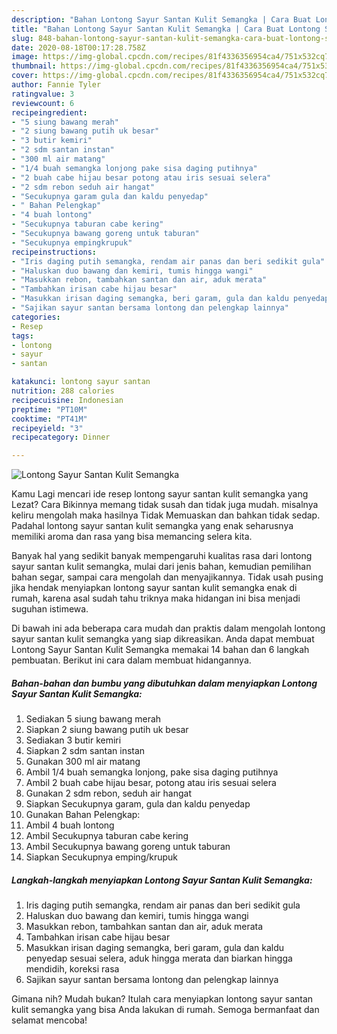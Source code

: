 ```yaml
---
description: "Bahan Lontong Sayur Santan Kulit Semangka | Cara Buat Lontong Sayur Santan Kulit Semangka Yang Lezat"
title: "Bahan Lontong Sayur Santan Kulit Semangka | Cara Buat Lontong Sayur Santan Kulit Semangka Yang Lezat"
slug: 848-bahan-lontong-sayur-santan-kulit-semangka-cara-buat-lontong-sayur-santan-kulit-semangka-yang-lezat
date: 2020-08-18T00:17:28.758Z
image: https://img-global.cpcdn.com/recipes/81f4336356954ca4/751x532cq70/lontong-sayur-santan-kulit-semangka-foto-resep-utama.jpg
thumbnail: https://img-global.cpcdn.com/recipes/81f4336356954ca4/751x532cq70/lontong-sayur-santan-kulit-semangka-foto-resep-utama.jpg
cover: https://img-global.cpcdn.com/recipes/81f4336356954ca4/751x532cq70/lontong-sayur-santan-kulit-semangka-foto-resep-utama.jpg
author: Fannie Tyler
ratingvalue: 3
reviewcount: 6
recipeingredient:
- "5 siung bawang merah"
- "2 siung bawang putih uk besar"
- "3 butir kemiri"
- "2 sdm santan instan"
- "300 ml air matang"
- "1/4 buah semangka lonjong pake sisa daging putihnya"
- "2 buah cabe hijau besar potong atau iris sesuai selera"
- "2 sdm rebon seduh air hangat"
- "Secukupnya garam gula dan kaldu penyedap"
- " Bahan Pelengkap"
- "4 buah lontong"
- "Secukupnya taburan cabe kering"
- "Secukupnya bawang goreng untuk taburan"
- "Secukupnya empingkrupuk"
recipeinstructions:
- "Iris daging putih semangka, rendam air panas dan beri sedikit gula"
- "Haluskan duo bawang dan kemiri, tumis hingga wangi"
- "Masukkan rebon, tambahkan santan dan air, aduk merata"
- "Tambahkan irisan cabe hijau besar"
- "Masukkan irisan daging semangka, beri garam, gula dan kaldu penyedap sesuai selera, aduk hingga merata dan biarkan hingga mendidih, koreksi rasa"
- "Sajikan sayur santan bersama lontong dan pelengkap lainnya"
categories:
- Resep
tags:
- lontong
- sayur
- santan

katakunci: lontong sayur santan 
nutrition: 288 calories
recipecuisine: Indonesian
preptime: "PT10M"
cooktime: "PT41M"
recipeyield: "3"
recipecategory: Dinner

---
```



![Lontong Sayur Santan Kulit Semangka](https://img-global.cpcdn.com/recipes/81f4336356954ca4/751x532cq70/lontong-sayur-santan-kulit-semangka-foto-resep-utama.jpg)

Kamu Lagi mencari ide resep lontong sayur santan kulit semangka yang Lezat? Cara Bikinnya memang tidak susah dan tidak juga mudah. misalnya keliru mengolah maka hasilnya Tidak Memuaskan dan bahkan tidak sedap. Padahal lontong sayur santan kulit semangka yang enak seharusnya memiliki aroma dan rasa yang bisa memancing selera kita.

Banyak hal yang sedikit banyak mempengaruhi kualitas rasa dari lontong sayur santan kulit semangka, mulai dari jenis bahan, kemudian pemilihan bahan segar, sampai cara mengolah dan menyajikannya. Tidak usah pusing jika hendak menyiapkan lontong sayur santan kulit semangka enak di rumah, karena asal sudah tahu triknya maka hidangan ini bisa menjadi suguhan istimewa.




Di bawah ini ada beberapa cara mudah dan praktis dalam mengolah lontong sayur santan kulit semangka yang siap dikreasikan. Anda dapat membuat Lontong Sayur Santan Kulit Semangka memakai 14 bahan dan 6 langkah pembuatan. Berikut ini cara dalam membuat hidangannya.

<!--inarticleads1-->

##### Bahan-bahan dan bumbu yang dibutuhkan dalam menyiapkan Lontong Sayur Santan Kulit Semangka:

1. Sediakan 5 siung bawang merah
1. Siapkan 2 siung bawang putih uk besar
1. Sediakan 3 butir kemiri
1. Siapkan 2 sdm santan instan
1. Gunakan 300 ml air matang
1. Ambil 1/4 buah semangka lonjong, pake sisa daging putihnya
1. Ambil 2 buah cabe hijau besar, potong atau iris sesuai selera
1. Gunakan 2 sdm rebon, seduh air hangat
1. Siapkan Secukupnya garam, gula dan kaldu penyedap
1. Gunakan  Bahan Pelengkap:
1. Ambil 4 buah lontong
1. Ambil Secukupnya taburan cabe kering
1. Ambil Secukupnya bawang goreng untuk taburan
1. Siapkan Secukupnya emping/krupuk




<!--inarticleads2-->

##### Langkah-langkah menyiapkan Lontong Sayur Santan Kulit Semangka:

1. Iris daging putih semangka, rendam air panas dan beri sedikit gula
1. Haluskan duo bawang dan kemiri, tumis hingga wangi
1. Masukkan rebon, tambahkan santan dan air, aduk merata
1. Tambahkan irisan cabe hijau besar
1. Masukkan irisan daging semangka, beri garam, gula dan kaldu penyedap sesuai selera, aduk hingga merata dan biarkan hingga mendidih, koreksi rasa
1. Sajikan sayur santan bersama lontong dan pelengkap lainnya




Gimana nih? Mudah bukan? Itulah cara menyiapkan lontong sayur santan kulit semangka yang bisa Anda lakukan di rumah. Semoga bermanfaat dan selamat mencoba!
